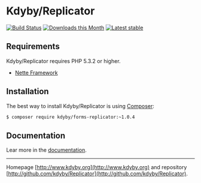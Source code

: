 Kdyby/Replicator
======

[![Build Status](https://travis-ci.org/Kdyby/Replicator.svg?branch=nette-2.0)](https://travis-ci.org/Kdyby/Replicator)
[![Downloads this Month](https://img.shields.io/packagist/dm/kdyby/forms-replicator.svg)](https://packagist.org/packages/kdyby/forms-replicator)
[![Latest stable](https://img.shields.io/packagist/v/kdyby/forms-replicator.svg)](https://packagist.org/packages/kdyby/forms-replicator)


Requirements
------------

Kdyby/Replicator requires PHP 5.3.2 or higher.

- [Nette Framework](https://github.com/nette/nette)


Installation
------------

The best way to install Kdyby/Replicator is using  [Composer](http://getcomposer.org/):

```sh
$ composer require kdyby/forms-replicator:~1.0.4
```


Documentation
------------

Lear more in the [documentation](https://github.com/Kdyby/Replicator/blob/nette-2.0/docs/en/index.md).


-----

Homepage [http://www.kdyby.org](http://www.kdyby.org) and repository [http://github.com/kdyby/Replicator](http://github.com/kdyby/Replicator).
